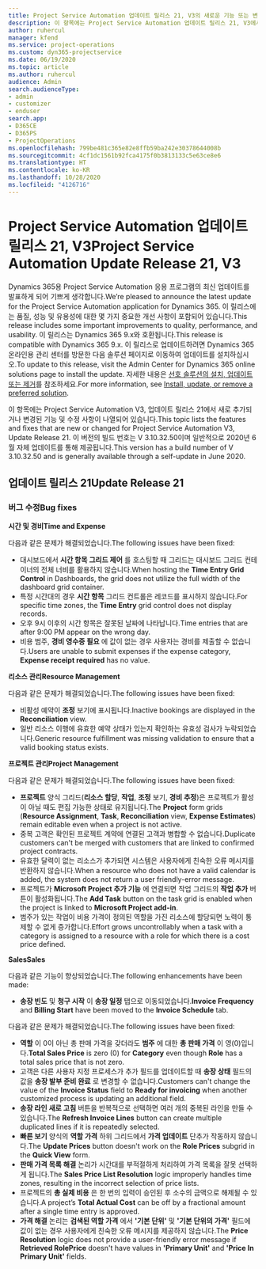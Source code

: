 ```yaml
---
title: Project Service Automation 업데이트 릴리스 21, V3의 새로운 기능 또는 변경된 기능
description: 이 항목에는 Project Service Automation 업데이트 릴리스 21, V3에서 사용할 수 있는 기능 및 수정 사항이 나열되어 있습니다.
author: ruhercul
manager: kfend
ms.service: project-operations
ms.custom: dyn365-projectservice
ms.date: 06/19/2020
ms.topic: article
ms.author: ruhercul
audience: Admin
search.audienceType:
- admin
- customizer
- enduser
search.app:
- D365CE
- D365PS
- ProjectOperations
ms.openlocfilehash: 799be481c365e82e8ffb59ba242e30378644008b
ms.sourcegitcommit: 4cf1dc1561b92fca4175f0b3813133c5e63ce8e6
ms.translationtype: HT
ms.contentlocale: ko-KR
ms.lasthandoff: 10/28/2020
ms.locfileid: "4126716"
---
```

# <a name="project-service-automation-update-release-21-v3"></a><span data-ttu-id="8a6e7-103">Project Service Automation 업데이트 릴리스 21, V3</span><span class="sxs-lookup"><span data-stu-id="8a6e7-103">Project Service Automation Update Release 21, V3</span></span>

<span data-ttu-id="8a6e7-104">Dynamics 365용 Project Service Automation 응용 프로그램의 최신 업데이트를 발표하게 되어 기쁘게 생각합니다.</span><span class="sxs-lookup"><span data-stu-id="8a6e7-104">We’re pleased to announce the latest update for the Project Service Automation application for Dynamics 365.</span></span> <span data-ttu-id="8a6e7-105">이 릴리스에는 품질, 성능 및 유용성에 대한 몇 가지 중요한 개선 사항이 포함되어 있습니다.</span><span class="sxs-lookup"><span data-stu-id="8a6e7-105">This release includes some important improvements to quality, performance, and usability.</span></span> <span data-ttu-id="8a6e7-106">이 릴리스는 Dynamics 365 9.x와 호환됩니다.</span><span class="sxs-lookup"><span data-stu-id="8a6e7-106">This release is compatible with Dynamics 365 9.x.</span></span> <span data-ttu-id="8a6e7-107">이 릴리스로 업데이트하려면 Dynamics 365 온라인용 관리 센터를 방문한 다음 솔루션 페이지로 이동하여 업데이트를 설치하십시오.</span><span class="sxs-lookup"><span data-stu-id="8a6e7-107">To update to this release, visit the Admin Center for Dynamics 365 online solutions page to install the update.</span></span> <span data-ttu-id="8a6e7-108">자세한 내용은 [선호 솔루션의 설치, 업데이트 또는 제거](https://docs.microsoft.com/power-platform/admin/install-remove-preferred-solution)를 참조하세요.</span><span class="sxs-lookup"><span data-stu-id="8a6e7-108">For more information, see [Install, update, or remove a preferred solution](https://docs.microsoft.com/power-platform/admin/install-remove-preferred-solution).</span></span>

<span data-ttu-id="8a6e7-109">이 항목에는 Project Service Automation V3, 업데이트 릴리스 21에서 새로 추가되거나 변경된 기능 및 수정 사항이 나열되어 있습니다.</span><span class="sxs-lookup"><span data-stu-id="8a6e7-109">This topic lists the features and fixes that are new or changed for Project Service Automation V3, Update Release 21.</span></span> <span data-ttu-id="8a6e7-110">이 버전의 빌드 번호는 V 3.10.32.50이며 일반적으로 2020년 6월 자체 업데이트를 통해 제공됩니다.</span><span class="sxs-lookup"><span data-stu-id="8a6e7-110">This version has a build number of V 3.10.32.50 and is generally available through a self-update in June 2020.</span></span>

## <a name="update-release-21"></a><span data-ttu-id="8a6e7-111">업데이트 릴리스 21</span><span class="sxs-lookup"><span data-stu-id="8a6e7-111">Update Release 21</span></span>

### <a name="bug-fixes"></a><span data-ttu-id="8a6e7-112">버그 수정</span><span class="sxs-lookup"><span data-stu-id="8a6e7-112">Bug fixes</span></span>

<span data-ttu-id="8a6e7-113">**시간 및 경비**</span><span class="sxs-lookup"><span data-stu-id="8a6e7-113">**Time and Expense**</span></span>

<span data-ttu-id="8a6e7-114">다음과 같은 문제가 해결되었습니다.</span><span class="sxs-lookup"><span data-stu-id="8a6e7-114">The following issues have been fixed:</span></span>

- <span data-ttu-id="8a6e7-115">대시보드에서 **시간 항목 그리드 제어** 를 호스팅할 때 그리드는 대시보드 그리드 컨테이너의 전체 너비를 활용하지 않습니다.</span><span class="sxs-lookup"><span data-stu-id="8a6e7-115">When hosting the **Time Entry Grid Control** in Dashboards, the grid does not utilize the full width of the dashboard grid container.</span></span>
- <span data-ttu-id="8a6e7-116">특정 시간대의 경우 **시간 항목** 그리드 컨트롤은 레코드를 표시하지 않습니다.</span><span class="sxs-lookup"><span data-stu-id="8a6e7-116">For specific time zones, the **Time Entry** grid control does not display records.</span></span>
- <span data-ttu-id="8a6e7-117">오후 9시 이후의 시간 항목은 잘못된 날짜에 나타납니다.</span><span class="sxs-lookup"><span data-stu-id="8a6e7-117">Time entries that are after 9:00 PM appear on the wrong day.</span></span>
- <span data-ttu-id="8a6e7-118">비용 범주, **경비 영수증 필요** 에 값이 없는 경우 사용자는 경비를 제출할 수 없습니다.</span><span class="sxs-lookup"><span data-stu-id="8a6e7-118">Users are unable to submit expenses if the expense category, **Expense receipt required** has no value.</span></span>

<span data-ttu-id="8a6e7-119">**리소스 관리**</span><span class="sxs-lookup"><span data-stu-id="8a6e7-119">**Resource Management**</span></span>

<span data-ttu-id="8a6e7-120">다음과 같은 문제가 해결되었습니다.</span><span class="sxs-lookup"><span data-stu-id="8a6e7-120">The following issues have been fixed:</span></span>

- <span data-ttu-id="8a6e7-121">비활성 예약이 **조정** 보기에 표시됩니다.</span><span class="sxs-lookup"><span data-stu-id="8a6e7-121">Inactive bookings are displayed in the **Reconciliation** view.</span></span>
- <span data-ttu-id="8a6e7-122">일반 리소스 이행에 유효한 예약 상태가 있는지 확인하는 유효성 검사가 누락되었습니다.</span><span class="sxs-lookup"><span data-stu-id="8a6e7-122">Generic resource fulfillment was missing validation to ensure that a valid booking status exists.</span></span>

<span data-ttu-id="8a6e7-123">**프로젝트 관리**</span><span class="sxs-lookup"><span data-stu-id="8a6e7-123">**Project Management**</span></span>

<span data-ttu-id="8a6e7-124">다음과 같은 문제가 해결되었습니다.</span><span class="sxs-lookup"><span data-stu-id="8a6e7-124">The following issues have been fixed:</span></span>

- <span data-ttu-id="8a6e7-125">**프로젝트** 양식 그리드(**리소스 할당**, **작업**, **조정** 보기, **경비 추정**)은 프로젝트가 활성이 아닐 때도 편집 가능한 상태로 유지됩니다.</span><span class="sxs-lookup"><span data-stu-id="8a6e7-125">The **Project** form grids (**Resource Assignment**, **Task**, **Reconciliation** view, **Expense Estimates**) remain editable even when a project is not active.</span></span>
- <span data-ttu-id="8a6e7-126">중복 고객은 확인된 프로젝트 계약에 연결된 고객과 병합할 수 없습니다.</span><span class="sxs-lookup"><span data-stu-id="8a6e7-126">Duplicate customers can't be merged with customers that are linked to confirmed project contracts.</span></span>
- <span data-ttu-id="8a6e7-127">유효한 달력이 없는 리소스가 추가되면 시스템은 사용자에게 친숙한 오류 메시지를 반환하지 않습니다.</span><span class="sxs-lookup"><span data-stu-id="8a6e7-127">When a resource who does not have a valid calendar is added, the system does not return a user friendly-error message.</span></span>
- <span data-ttu-id="8a6e7-128">프로젝트가 **Microsoft Project 추가 기능** 에 연결되면 작업 그리드의 **작업 추가** 버튼이 활성화됩니다.</span><span class="sxs-lookup"><span data-stu-id="8a6e7-128">The **Add Task** button on the task grid is enabled when the project is linked to **Microsoft Project add-in**.</span></span>
- <span data-ttu-id="8a6e7-129">범주가 있는 작업이 비용 가격이 정의된 역할을 가진 리소스에 할당되면 노력이 통제할 수 없게 증가합니다.</span><span class="sxs-lookup"><span data-stu-id="8a6e7-129">Effort grows uncontrollably when a task with a category is assigned to a resource with a role for which there is a cost price defined.</span></span>

<span data-ttu-id="8a6e7-130">**Sales**</span><span class="sxs-lookup"><span data-stu-id="8a6e7-130">**Sales**</span></span>

<span data-ttu-id="8a6e7-131">다음과 같은 기능이 향상되었습니다.</span><span class="sxs-lookup"><span data-stu-id="8a6e7-131">The following enhancements have been made:</span></span>

- <span data-ttu-id="8a6e7-132">**송장 빈도** 및 **청구 시작** 이 **송장 일정** 탭으로 이동되었습니다.</span><span class="sxs-lookup"><span data-stu-id="8a6e7-132">**Invoice Frequency** and **Billing Start** have been moved to the **Invoice Schedule** tab.</span></span>

<span data-ttu-id="8a6e7-133">다음과 같은 문제가 해결되었습니다.</span><span class="sxs-lookup"><span data-stu-id="8a6e7-133">The following issues have been fixed:</span></span>

- <span data-ttu-id="8a6e7-134">**역할** 이 0이 아닌 총 판매 가격을 갖더라도 **범주** 에 대한 **총 판매 가격** 이 영(0)입니다.</span><span class="sxs-lookup"><span data-stu-id="8a6e7-134">**Total Sales Price** is zero (0) for **Category** even though **Role** has a total sales price that is not zero.</span></span>
- <span data-ttu-id="8a6e7-135">고객은 다른 사용자 지정 프로세스가 추가 필드를 업데이트할 때 **송장 상태** 필드의 값을 **송장 발부 준비 완료** 로 변경할 수 없습니다.</span><span class="sxs-lookup"><span data-stu-id="8a6e7-135">Customers can't change the value of the **Invoice Status** field to **Ready for invoicing** when another customized process is updating an additional field.</span></span>
- <span data-ttu-id="8a6e7-136">**송장 라인 새로 고침** 버튼을 반복적으로 선택하면 여러 개의 중복된 라인을 만들 수 있습니다.</span><span class="sxs-lookup"><span data-stu-id="8a6e7-136">The **Refresh Invoice Lines** button can create multiple duplicated lines if it is repeatedly selected.</span></span>
- <span data-ttu-id="8a6e7-137">**빠른 보기** 양식의 **역할 가격** 하위 그리드에서 **가격 업데이트** 단추가 작동하지 않습니다.</span><span class="sxs-lookup"><span data-stu-id="8a6e7-137">The **Update Prices** button doesn't work on the **Role Prices** subgrid in the **Quick View** form.</span></span>
- <span data-ttu-id="8a6e7-138">**판매 가격 목록 해결** 논리가 시간대를 부적절하게 처리하여 가격 목록을 잘못 선택하게 됩니다.</span><span class="sxs-lookup"><span data-stu-id="8a6e7-138">The **Sales Price List Resolution** logic improperly handles time zones, resulting in the incorrect selection of price lists.</span></span>
- <span data-ttu-id="8a6e7-139">프로젝트의 **총 실제 비용** 은 한 번의 입력이 승인된 후 소수의 금액으로 해제될 수 있습니다.</span><span class="sxs-lookup"><span data-stu-id="8a6e7-139">A project’s **Total Actual Cost** can be off by a fractional amount after a single time entry is approved.</span></span>
- <span data-ttu-id="8a6e7-140">**가격 해결** 논리는 **검색된 역할 가격** 에서 **'기본 단위'** 및 **'기본 단위의 가격'** 필드에 값이 없는 경우 사용자에게 친숙한 오류 메시지를 제공하지 않습니다.</span><span class="sxs-lookup"><span data-stu-id="8a6e7-140">The **Price Resolution** logic does not provide a user-friendly error message if **Retrieved RolePrice** doesn't have values in **'Primary Unit'** and **'Price In Primary Unit'** fields.</span></span>
